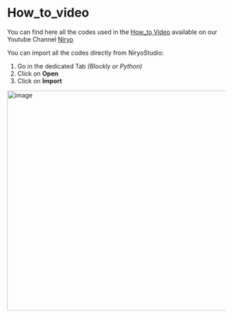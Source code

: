 # How_to_video

You can find here all the codes used in the [How_to Video](https://www.youtube.com/playlist?list=PLZ9-LjwJrSVPBRHVIbE2HNZwcKrByPFqP) available on our Youtube Channel [Niryo](https://www.youtube.com/@NiryoRobotics)

You can import all the codes directly from NiryoStudio:
  1. Go in the dedicated Tab _(Blockly or Python)_
  2. Click on __Open__
  3. Click on __Import__
<img width="508" alt="image" src="https://github.com/NiryoRobotics/How_to_video/assets/160880391/1ade2f73-f81e-4fd2-a13c-8b35585bf6e2">
